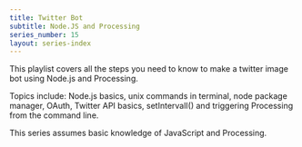 ```yaml
---
title: Twitter Bot
subtitle: Node.JS and Processing
series_number: 15
layout: series-index
---
```


This playlist covers all the steps you need to know to make a twitter image bot using Node.js and Processing.

Topics include: Node.js basics, unix commands in terminal, node package manager, OAuth, Twitter API basics, setIntervalI() and
triggering Processing from the command line.

This series assumes basic knowledge of JavaScript and Processing.
